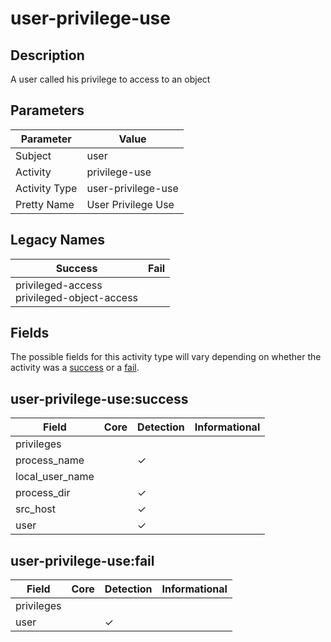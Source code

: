 user-privilege-use
==================

Description
-----------
A user called his privilege to access to an object

Parameters
----------
| Parameter     | Value              |
| ------------- | ------------------ |
| Subject       | user               |
| Activity      | privilege-use      |
| Activity Type | user-privilege-use |
| Pretty Name   | User Privilege Use |

Legacy Names
------------
| Success                                           | Fail |
| ------------------------------------------------- | ---- |
| privileged-access<br>privileged-object-access<br> |      |

Fields
------

The possible fields for this activity type will vary depending on whether the activity was a [success](#user-privilege-usesuccess) or a [fail](#user-privilege-usefail).


user-privilege-use:success
--------------------------

| Field           | Core | Detection | Informational |
| --------------- | ---- | --------- | ------------- |
| privileges      |      |           |               |
| process_name    |      | &#10003;  |               |
| local_user_name |      |           |               |
| process_dir     |      | &#10003;  |               |
| src_host        |      | &#10003;  |               |
| user            |      | &#10003;  |               |

user-privilege-use:fail
-----------------------

| Field      | Core | Detection | Informational |
| ---------- | ---- | --------- | ------------- |
| privileges |      |           |               |
| user       |      | &#10003;  |               |